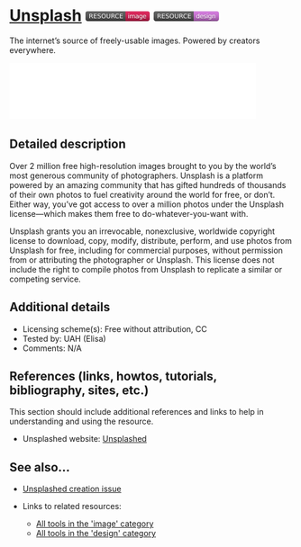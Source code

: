 # [Unsplash](https://unsplash.com/)  [<img src="images/resource-image.png" align="bottom">](https://github.com/e-CLOSE/Toolbox/issues?q=label%3A02_RESOURCE+label%3Aimage) [<img src="images/resource-design.png" align="bottom">](https://github.com/e-CLOSE/Toolbox/issues?q=label%3A02_RESOURCE+label%3Adesign)

The internet’s source of freely-usable images. Powered by creators everywhere.

[<img src="images/Unsplash.png" align="bottom" height="100" alt="Unsplash">](https://github.com/e-CLOSE/Toolbox/blob/main/Resources/Unsplash.md)


## Detailed description

Over 2 million free high-resolution images brought to you by the world’s most generous community of photographers. Unsplash is a platform powered by an amazing community that has gifted hundreds of thousands of their own photos to fuel creativity around the world for free, or don’t. Either way, you’ve got access to over a million photos under the Unsplash license—which makes them free to do-whatever-you-want with.

Unsplash grants you an irrevocable, nonexclusive, worldwide copyright license to download, copy, modify, distribute, perform, and use photos from Unsplash for free, including for commercial purposes, without permission from or attributing the photographer or Unsplash. This license does not include the right to compile photos from Unsplash to replicate a similar or competing service.

## Additional details

- Licensing scheme(s): Free without attribution, CC
- Tested by: UAH (Elisa)
- Comments: N/A


## References (links, howtos, tutorials, bibliography, sites, etc.)

This section should include additional references and links to help in
understanding and using the resource.

- Unsplashed website: [Unsplashed](https://unsplash.com/)


## See also...

- [Unsplashed creation issue](https://github.com/e-CLOSE/Toolbox/issues/183)
- Links to related resources:

  - [All tools in the 'image' category](https://github.com/e-CLOSE/Toolbox/issues?q=label%3A02_RESOURCE+label%3Aimage)
  - [All tools in the 'design' category](https://github.com/e-CLOSE/Toolbox/issues?q=label%3A02_RESOURCE+label%3Adesign)
